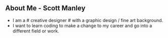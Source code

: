 ## About Me - Scott Manley 

* I am a # creative designer # with a graphic design / fine art background. 
* I want to learn coding to make a change to my career and go into a different field or work.
